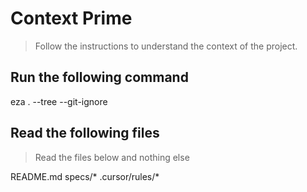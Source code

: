# Context Prime
> Follow the instructions to understand the context of the project.

## Run the following command

eza . --tree --git-ignore

## Read the following files
> Read the files below and nothing else

README.md
specs/*
.cursor/rules/*
